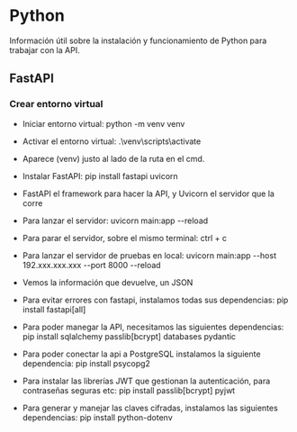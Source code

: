 # Python
Información útil sobre la instalación y funcionamiento de Python para trabajar con la API.

## FastAPI
### Crear entorno virtual
- Iniciar entorno virtual: 
python -m venv venv

- Activar el entorno virtual:
.\venv\scripts\activate

- Aparece (venv) justo al lado de la ruta en el cmd.
- Instalar FastAPI:
pip install fastapi uvicorn

- FastAPI el framework para hacer la API, y Uvicorn el servidor que la corre

- Para lanzar el servidor:
uvicorn main:app --reload

- Para parar el servidor, sobre el mismo terminal:
ctrl + c

- Para lanzar el servidor de pruebas en local:
uvicorn main:app --host 192.xxx.xxx.xxx --port 8000 --reload

- Vemos la información que devuelve, un JSON

- Para evitar errores con fastapi, instalamos todas sus dependencias:
pip install fastapi[all]

- Para poder manegar la API, necesitamos las siguientes dependencias:
pip install sqlalchemy passlib[bcrypt] databases pydantic

- Para poder conectar la api a PostgreSQL instalamos la siguiente dependencia:
pip install psycopg2

- Para instalar las librerías JWT que gestionan la autenticación, para contraseñas seguras etc:
pip install passlib[bcrypt] pyjwt

- Para generar y manejar las claves cifradas, instalamos las siguientes dependencias:
pip install python-dotenv
